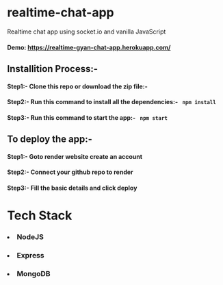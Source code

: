 # realtime-chat-app
Realtime chat app using socket.io and vanilla JavaScript

#### Demo: https://realtime-gyan-chat-app.herokuapp.com/

<h2>Installition Process:-</h2>
<h4>Step1:- Clone this repo or download the zip file:- </h4>
  
<h4>Step2:- Run this command to install all the dependencies:- <code> npm install </code>  </h4>

<h4>Step3:- Run this command to start the app:- <code> npm start </code> </h4>

<h2>To deploy the app:-</h2>
<h4>Step1:- Goto render website create an account </h4>
<h4>Step2:- Connect your github repo to render</h4>
<h4>Step3:- Fill the basic details and click deploy</h4>

# Tech Stack 

### <li>NodeJS</li>
### <li>Express</li>
### <li>MongoDB</li>

